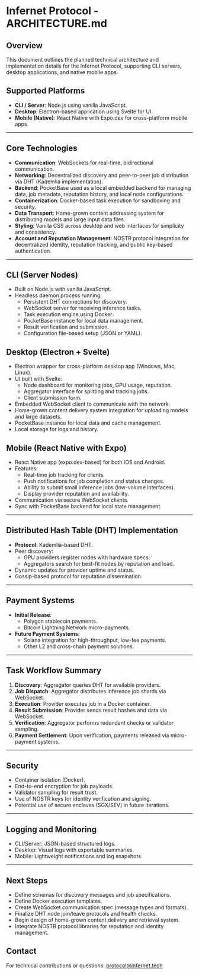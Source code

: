# Infernet Protocol - ARCHITECTURE.md

## Overview
This document outlines the planned technical architecture and implementation details for the Infernet Protocol, supporting CLI servers, desktop applications, and native mobile apps.

## Supported Platforms
- **CLI / Server**: Node.js using vanilla JavaScript.
- **Desktop**: Electron-based application using Svelte for UI.
- **Mobile (Native)**: React Native with Expo.dev for cross-platform mobile apps.

---

## Core Technologies
- **Communication**: WebSockets for real-time, bidirectional communication.
- **Networking**: Decentralized discovery and peer-to-peer job distribution via DHT (Kademlia implementation).
- **Backend**: PocketBase used as a local embedded backend for managing data, job metadata, reputation history, and local node configurations.
- **Containerization**: Docker-based task execution for sandboxing and security.
- **Data Transport**: Home-grown content addressing system for distributing models and large input data files.
- **Styling**: Vanilla CSS across desktop and web interfaces for simplicity and consistency.
- **Account and Reputation Management**: NOSTR protocol integration for decentralized identity, reputation tracking, and public key-based authentication.

---

## CLI (Server Nodes)
- Built on Node.js with vanilla JavaScript.
- Headless daemon process running:
  - Persistent DHT connections for discovery.
  - WebSocket server for receiving inference tasks.
  - Task execution engine using Docker.
  - PocketBase instance for local data management.
  - Result verification and submission.
  - Configuration file-based setup (JSON or YAML).

## Desktop (Electron + Svelte)
- Electron wrapper for cross-platform desktop app (Windows, Mac, Linux).
- UI built with Svelte:
  - Node dashboard for monitoring jobs, GPU usage, reputation.
  - Aggregator interface for splitting and tracking jobs.
  - Client submission form.
- Embedded WebSocket client to communicate with the network.
- Home-grown content delivery system integration for uploading models and large datasets.
- PocketBase instance for local data and cache management.
- Local storage for logs and history.

## Mobile (React Native with Expo)
- React Native app (expo.dev-based) for both iOS and Android.
- Features:
  - Real-time job tracking for clients.
  - Push notifications for job completion and status changes.
  - Ability to submit small inference jobs (low-volume interfaces).
  - Display provider reputation and availability.
- Communication via secure WebSocket clients.
- Sync with PocketBase backend for local state management.

---

## Distributed Hash Table (DHT) Implementation
- **Protocol**: Kademlia-based DHT.
- Peer discovery:
  - GPU providers register nodes with hardware specs.
  - Aggregators search for best-fit nodes by reputation and load.
- Dynamic updates for provider uptime and status.
- Gossip-based protocol for reputation dissemination.

---

## Payment Systems
- **Initial Release**:
  - Polygon stablecoin payments.
  - Bitcoin Lightning Network micro-payments.
- **Future Payment Systems**:
  - Solana integration for high-throughput, low-fee payments.
  - Other L2 and cross-chain payment solutions.

---

## Task Workflow Summary
1. **Discovery**: Aggregator queries DHT for available providers.
2. **Job Dispatch**: Aggregator distributes inference job shards via WebSocket.
3. **Execution**: Provider executes job in a Docker container.
4. **Result Submission**: Provider sends result hashes and data via WebSocket.
5. **Verification**: Aggregator performs redundant checks or validator sampling.
6. **Payment Settlement**: Upon verification, payments released via micro-payment systems.

---

## Security
- Container isolation (Docker).
- End-to-end encryption for job payloads.
- Validator sampling for result trust.
- Use of NOSTR keys for identity verification and signing.
- Potential use of secure enclaves (SGX/SEV) in future iterations.

---

## Logging and Monitoring
- CLI/Server: JSON-based structured logs.
- Desktop: Visual logs with exportable summaries.
- Mobile: Lightweight notifications and log snapshots.

---

## Next Steps
- Define schemas for discovery messages and job specifications.
- Define Docker execution templates.
- Create WebSocket communication spec (message types and formats).
- Finalize DHT node join/leave protocols and health checks.
- Begin design of home-grown content delivery and retrieval system.
- Integrate NOSTR protocol libraries for reputation and identity management.

## Contact
For technical contributions or questions: protocol@infernet.tech

